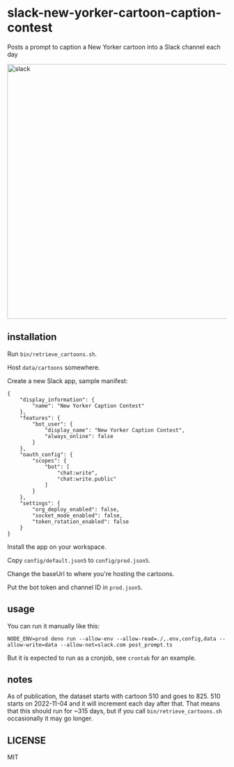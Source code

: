 # slack-new-yorker-cartoon-caption-contest

Posts a prompt to caption a New Yorker cartoon into a Slack channel each day

<img width="585" alt="slack" src="https://user-images.githubusercontent.com/57770/200153400-7ced8c53-9f17-4666-9f33-d0c042fa9729.png">

## installation

Run `bin/retrieve_cartoons.sh`.

Host `data/cartoons` somewhere.

Create a new Slack app, sample manifest:
```
{
    "display_information": {
        "name": "New Yorker Caption Contest"
    },
    "features": {
        "bot_user": {
            "display_name": "New Yorker Caption Contest",
            "always_online": false
        }
    },
    "oauth_config": {
        "scopes": {
            "bot": [
                "chat:write",
                "chat:write.public"
            ]
        }
    },
    "settings": {
        "org_deploy_enabled": false,
        "socket_mode_enabled": false,
        "token_rotation_enabled": false
    }
}
```

Install the app on your workspace.

Copy `config/default.json5` to `config/prod.json5`.

Change the baseUrl to where you're hosting the cartoons.

Put the bot token and channel ID in `prod.json5`.

## usage

You can run it manually like this:
```
NODE_ENV=prod deno run --allow-env --allow-read=./,.env,config,data --allow-write=data --allow-net=slack.com post_prompt.ts
```

But it is expected to run as a cronjob, see `crontab` for an example.

## notes

As of publication, the dataset starts with cartoon 510 and goes to 825. 510 starts on 2022-11-04 and it will increment each day after that. That means that this should run for ~315 days, but if you call `bin/retrieve_cartoons.sh` occasionally it may go longer.

## LICENSE

MIT
